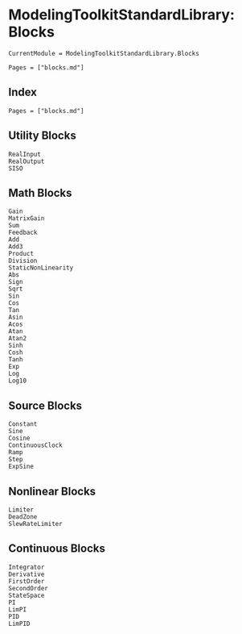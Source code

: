 # ModelingToolkitStandardLibrary: Blocks
```@meta
CurrentModule = ModelingToolkitStandardLibrary.Blocks
```
```@contents
Pages = ["blocks.md"]
```
## Index
```@index
Pages = ["blocks.md"]
```

## Utility Blocks

```@docs
RealInput
RealOutput
SISO
```

## Math Blocks

```@docs
Gain
MatrixGain
Sum
Feedback
Add
Add3
Product
Division
StaticNonLinearity
Abs
Sign
Sqrt
Sin
Cos
Tan
Asin
Acos
Atan
Atan2
Sinh
Cosh
Tanh
Exp
Log
Log10
```

## Source Blocks

```@docs
Constant
Sine
Cosine
ContinuousClock
Ramp
Step
ExpSine
```

## Nonlinear Blocks

```@docs
Limiter
DeadZone
SlewRateLimiter
```

## Continuous Blocks

```@docs
Integrator
Derivative
FirstOrder
SecondOrder
StateSpace
PI
LimPI
PID
LimPID
```
